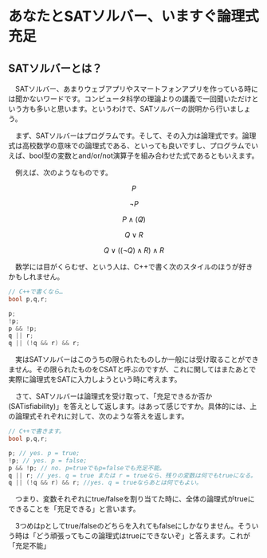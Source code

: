 # あなたとSATソルバー、いますぐ論理式充足
## SATソルバーとは？

　SATソルバー、あまりウェブアプリやスマートフォンアプリを作っている時には聞かないワードです。コンピュータ科学の理論よりの講義で一回聞いただけという方も多いと思います。というわけで、SATソルバーの説明から行いましょう。

　まず、SATソルバーはプログラムです。そして、その入力は論理式です。論理式は高校数学の意味での論理式である、といっても良いですし、プログラムでいえば、bool型の変数とand/or/not演算子を組み合わせた式であるともいえます。

　例えば、次のようなものです。


$$ P $$

$$ \lnot P $$

$$ P \land (\not Q) $$

$$ Q \lor R $$

$$ Q \lor ( (\lnot Q) \land R ) \land R $$

　数学には目がくらむぜ、という人は、C++で書く次のスタイルのほうが好きかもしれません。

```c++
// C++で書くなら…
bool p,q,r;

p;
!p;
p && !p;
q || r;
q || (!q && r) && r;
```

　実はSATソルバーはこのうちの限られたものしか一般には受け取ることができません。その限られたものをCSATと呼ぶのですが、これに関してはまたあとで実際に論理式をSATに入力しようという時に考えます。

　さて、SATソルバーは論理式を受け取って、「充足できるか否か(SATisfiability)」を答えとして返します。はあって感じですか。具体的には、上の論理式それぞれに対して、次のような答えを返します。

```c++
// C++で書きます。
bool p,q,r;

p; // yes. p = true;
!p; // yes. p = false;
p && !p; // no. p=trueでもp=falseでも充足不能。
q || r; // yes. q = true または r = trueなら、残りの変数は何でもtrueになる。
q || (!q && r) && r; //yes. q = trueならあとは何でもよい。
```

　つまり、変数それぞれにtrue/falseを割り当てた時に、全体の論理式がtrueにできることを「充足できる」と言います。

　3つめはpとしてtrue/falseのどちらを入れてもfalseにしかなりません。そういう時は「どう頑張ってもこの論理式はtrueにできないぞ」と答えます。これが「充足不能」

